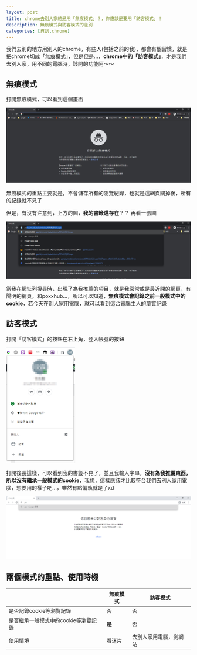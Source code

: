 ```yaml
---
layout: post
title: chrome去別人家總是用「無痕模式」？，你應該是要用「訪客模式」！
description: 無痕模式與訪客模式的差別
categories: [資訊,chrome]
---
```


我們去別的地方用別人的chrome，有些人(包括之前的我)，都會有個習慣，就是把chrome切成「無痕模式」，但是但是…，**chrome中的「訪客模式」**，才是我們去別人家，用不同的電腦時，該開的功能阿～～

<!--more-->

## 無痕模式

打開無痕模式，可以看到這個畫面

![Image-006](/attachments/2020-01-29-chrome-guest-vs-incognito/Image-006.png)

無痕模式的重點主要就是，不會儲存所有的瀏覽紀錄，也就是這網頁關掉後，所有的紀錄就不見了

但是，有沒有注意到，上方的圖，**我的書籤還存在**？？ 再看一張圖

![Image-007](/attachments/2020-01-29-chrome-guest-vs-incognito/Image-007.png)

當我在網址列搜尋時，出現了為我推薦的項目，就是我常常或是最近開的網頁，有陽明的網頁，和poxxhub…，所以可以知道，**無痕模式會記錄之前一般模式中的cookie**，若今天在別人家用電腦，就可以看到這台電腦主人的瀏覽記錄

## 訪客模式

打開「訪客模式」的按鈕在右上角，登入帳號的按鈕

<img src="/attachments/2020-01-29-chrome-guest-vs-incognito/Image-008.png" alt="Image-008" style="zoom: 50%;" />

打開後長這樣，可以看到我的書籤不見了，並且我輸入字串，**沒有為我推薦東西，所以沒有繼承一般模式的cookie**，我想，這樣應該才比較符合我們去別人家用電腦，想要用的樣子吧…，雖然有點偏執就是了xd

<img src="/attachments/2020-01-29-chrome-guest-vs-incognito/Image-010.png" alt="Image-010"  />

## 兩個模式的重點、使用時機

|                                      | 無痕模式 | 訪客模式               |
| ------------------------------------ | -------- | ---------------------- |
| 是否記錄cookie等瀏覽記錄             | 否       | 否                     |
| 是否繼承一般模式中的cookie等瀏覽記錄 | **是**   | 否                     |
| 使用情境                             | 看迷片   | 去別人家用電腦，測網站 |

